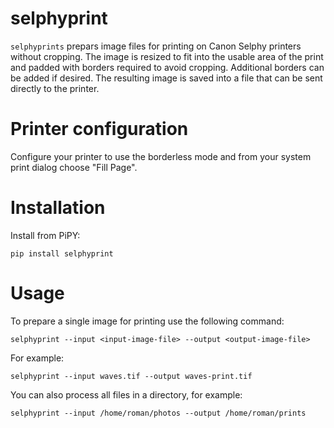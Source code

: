 # selphyprint

`selphyprints` prepars image files for printing on Canon Selphy printers without cropping. 
The image is resized to fit into the usable area of the print and padded with borders required to avoid cropping.
Additional borders can be added if desired. The resulting image is saved into a file that can be sent directly to the printer.

# Printer configuration

Configure your printer to use the borderless mode and from your system print dialog choose "Fill Page".

# Installation

Install from PiPY:
```commandline
pip install selphyprint
```

# Usage

To prepare a single image for printing use the following command:
```commandline
selphyprint --input <input-image-file> --output <output-image-file>
```
For example:
```commandline
selphyprint --input waves.tif --output waves-print.tif
```

You can also process all files in a directory, for example:
```commandline
selphyprint --input /home/roman/photos --output /home/roman/prints
```
